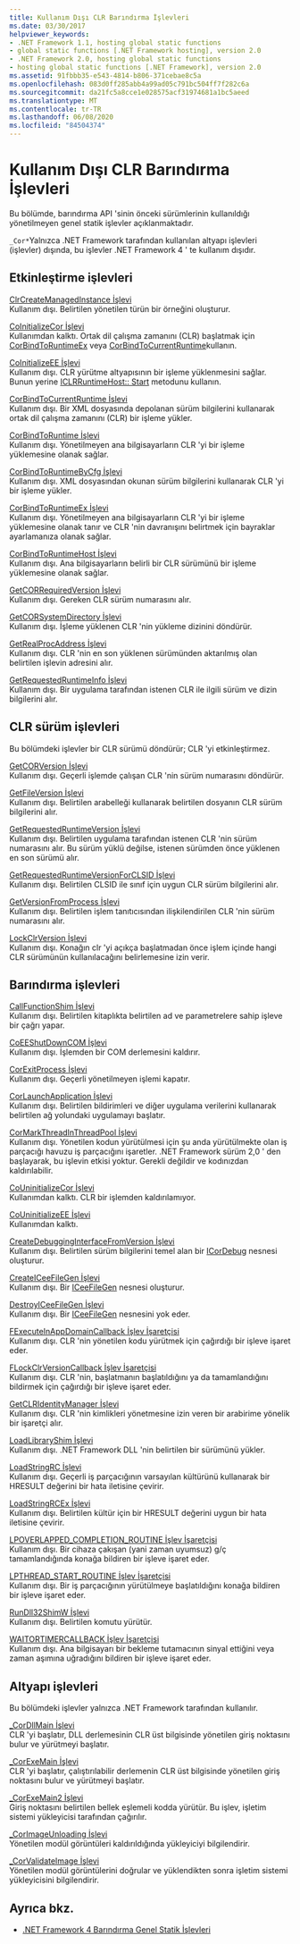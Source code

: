 ```yaml
---
title: Kullanım Dışı CLR Barındırma İşlevleri
ms.date: 03/30/2017
helpviewer_keywords:
- .NET Framework 1.1, hosting global static functions
- global static functions [.NET Framework hosting], version 2.0
- .NET Framework 2.0, hosting global static functions
- hosting global static functions [.NET Framework], version 2.0
ms.assetid: 91fbbb35-e543-4814-b806-371cebae8c5a
ms.openlocfilehash: 083d0ff285abb4a99ad05c791bc504ff7f282c6a
ms.sourcegitcommit: da21fc5a8cce1e028575acf31974681a1bc5aeed
ms.translationtype: MT
ms.contentlocale: tr-TR
ms.lasthandoff: 06/08/2020
ms.locfileid: "84504374"
---
```

# <a name="deprecated-clr-hosting-functions"></a>Kullanım Dışı CLR Barındırma İşlevleri
Bu bölümde, barındırma API 'sinin önceki sürümlerinin kullanıldığı yönetilmeyen genel statik işlevler açıklanmaktadır.  
  
 `_Cor*`Yalnızca .NET Framework tarafından kullanılan altyapı işlevleri (işlevler) dışında, bu işlevler .NET Framework 4 ' te kullanım dışıdır.  
  
## <a name="activation-functions"></a>Etkinleştirme işlevleri  
 [ClrCreateManagedInstance İşlevi](clrcreatemanagedinstance-function.md)  
 Kullanım dışı. Belirtilen yönetilen türün bir örneğini oluşturur.  
  
 [CoInitializeCor İşlevi](coinitializecor-function.md)  
 Kullanımdan kalktı. Ortak dil çalışma zamanını (CLR) başlatmak için [CorBindToRuntimeEx](corbindtoruntimeex-function.md) veya [CorBindToCurrentRuntime](corbindtocurrentruntime-function.md)kullanın.  
  
 [CoInitializeEE İşlevi](coinitializeee-function.md)  
 Kullanım dışı. CLR yürütme altyapısının bir işleme yüklenmesini sağlar. Bunun yerine [ICLRRuntimeHost:: Start](iclrruntimehost-start-method.md) metodunu kullanın.  
  
 [CorBindToCurrentRuntime İşlevi](corbindtocurrentruntime-function.md)  
 Kullanım dışı. Bir XML dosyasında depolanan sürüm bilgilerini kullanarak ortak dil çalışma zamanını (CLR) bir işleme yükler.  
  
 [CorBindToRuntime İşlevi](corbindtoruntime-function.md)  
 Kullanım dışı. Yönetilmeyen ana bilgisayarların CLR 'yi bir işleme yüklemesine olanak sağlar.  
  
 [CorBindToRuntimeByCfg İşlevi](corbindtoruntimebycfg-function.md)  
 Kullanım dışı. XML dosyasından okunan sürüm bilgilerini kullanarak CLR 'yi bir işleme yükler.  
  
 [CorBindToRuntimeEx İşlevi](corbindtoruntimeex-function.md)  
 Kullanım dışı. Yönetilmeyen ana bilgisayarların CLR 'yi bir işleme yüklemesine olanak tanır ve CLR 'nin davranışını belirtmek için bayraklar ayarlamanıza olanak sağlar.  
  
 [CorBindToRuntimeHost İşlevi](corbindtoruntimehost-function.md)  
 Kullanım dışı. Ana bilgisayarların belirli bir CLR sürümünü bir işleme yüklemesine olanak sağlar.  
  
 [GetCORRequiredVersion İşlevi](getcorrequiredversion-function.md)  
 Kullanım dışı. Gereken CLR sürüm numarasını alır.  
  
 [GetCORSystemDirectory İşlevi](getcorsystemdirectory-function.md)  
 Kullanım dışı. İşleme yüklenen CLR 'nin yükleme dizinini döndürür.  
  
 [GetRealProcAddress İşlevi](getrealprocaddress-function.md)  
 Kullanım dışı. CLR 'nin en son yüklenen sürümünden aktarılmış olan belirtilen işlevin adresini alır.  
  
 [GetRequestedRuntimeInfo İşlevi](getrequestedruntimeinfo-function.md)  
 Kullanım dışı. Bir uygulama tarafından istenen CLR ile ilgili sürüm ve dizin bilgilerini alır.  
  
## <a name="clr-version-functions"></a>CLR sürüm işlevleri  
 Bu bölümdeki işlevler bir CLR sürümü döndürür; CLR 'yi etkinleştirmez.  
  
 [GetCORVersion İşlevi](getcorversion-function.md)  
 Kullanım dışı. Geçerli işlemde çalışan CLR 'nin sürüm numarasını döndürür.  
  
 [GetFileVersion İşlevi](getfileversion-function.md)  
 Kullanım dışı. Belirtilen arabelleği kullanarak belirtilen dosyanın CLR sürüm bilgilerini alır.  
  
 [GetRequestedRuntimeVersion İşlevi](getrequestedruntimeversion-function.md)  
 Kullanım dışı. Belirtilen uygulama tarafından istenen CLR 'nin sürüm numarasını alır. Bu sürüm yüklü değilse, istenen sürümden önce yüklenen en son sürümü alır.  
  
 [GetRequestedRuntimeVersionForCLSID İşlevi](getrequestedruntimeversionforclsid-function.md)  
 Kullanım dışı. Belirtilen CLSID ile sınıf için uygun CLR sürüm bilgilerini alır.  
  
 [GetVersionFromProcess İşlevi](getversionfromprocess-function.md)  
 Kullanım dışı. Belirtilen işlem tanıtıcısından ilişkilendirilen CLR 'nin sürüm numarasını alır.  
  
 [LockClrVersion İşlevi](lockclrversion-function.md)  
 Kullanım dışı. Konağın clr 'yi açıkça başlatmadan önce işlem içinde hangi CLR sürümünün kullanılacağını belirlemesine izin verir.  
  
## <a name="hosting-functions"></a>Barındırma işlevleri  
 [CallFunctionShim İşlevi](callfunctionshim-function.md)  
 Kullanım dışı. Belirtilen kitaplıkta belirtilen ad ve parametrelere sahip işleve bir çağrı yapar.  
  
 [CoEEShutDownCOM İşlevi](coeeshutdowncom-function.md)  
 Kullanım dışı. İşlemden bir COM derlemesini kaldırır.  
  
 [CorExitProcess İşlevi](corexitprocess-function.md)  
 Kullanım dışı. Geçerli yönetilmeyen işlemi kapatır.  
  
 [CorLaunchApplication İşlevi](corlaunchapplication-function.md)  
 Kullanım dışı. Belirtilen bildirimleri ve diğer uygulama verilerini kullanarak belirtilen ağ yolundaki uygulamayı başlatır.  
  
 [CorMarkThreadInThreadPool İşlevi](cormarkthreadinthreadpool-function.md)  
 Kullanım dışı. Yönetilen kodun yürütülmesi için şu anda yürütülmekte olan iş parçacığı havuzu iş parçacığını işaretler. .NET Framework sürüm 2,0 ' den başlayarak, bu işlevin etkisi yoktur. Gerekli değildir ve kodınızdan kaldırılabilir.  
  
 [CoUninitializeCor İşlevi](couninitializecor-function.md)  
 Kullanımdan kalktı. CLR bir işlemden kaldırılamıyor.  
  
 [CoUninitializeEE İşlevi](couninitializeee-function.md)  
 Kullanımdan kalktı.  
  
 [CreateDebuggingInterfaceFromVersion İşlevi](createdebugginginterfacefromversion-function.md)  
 Kullanım dışı. Belirtilen sürüm bilgilerini temel alan bir [ICorDebug](../debugging/icordebug-interface.md) nesnesi oluşturur.  
  
 [CreateICeeFileGen İşlevi](createiceefilegen-function.md)  
 Kullanım dışı. Bir [ICeeFileGen](iceefilegen-class.md) nesnesi oluşturur.  
  
 [DestroyICeeFileGen İşlevi](destroyiceefilegen-function.md)  
 Kullanım dışı. Bir [ICeeFileGen](iceefilegen-class.md) nesnesini yok eder.  
  
 [FExecuteInAppDomainCallback İşlev İşaretçisi](fexecuteinappdomaincallback-function-pointer.md)  
 Kullanım dışı. CLR 'nin yönetilen kodu yürütmek için çağırdığı bir işleve işaret eder.  
  
 [FLockClrVersionCallback İşlev İşaretçisi](flockclrversioncallback-function-pointer.md)  
 Kullanım dışı. CLR 'nin, başlatmanın başlatıldığını ya da tamamlandığını bildirmek için çağırdığı bir işleve işaret eder.  
  
 [GetCLRIdentityManager İşlevi](getclridentitymanager-function.md)  
 Kullanım dışı. CLR 'nin kimlikleri yönetmesine izin veren bir arabirime yönelik bir işaretçi alır.  
  
 [LoadLibraryShim İşlevi](loadlibraryshim-function.md)  
 Kullanım dışı. .NET Framework DLL 'nin belirtilen bir sürümünü yükler.  
  
 [LoadStringRC İşlevi](loadstringrc-function.md)  
 Kullanım dışı. Geçerli iş parçacığının varsayılan kültürünü kullanarak bir HRESULT değerini bir hata iletisine çevirir.  
  
 [LoadStringRCEx İşlevi](loadstringrcex-function.md)  
 Kullanım dışı. Belirtilen kültür için bir HRESULT değerini uygun bir hata iletisine çevirir.  
  
 [LPOVERLAPPED_COMPLETION_ROUTINE İşlev İşaretçisi](lpoverlapped-completion-routine-function-pointer.md)  
 Kullanım dışı. Bir cihaza çakışan (yani zaman uyumsuz) g/ç tamamlandığında konağa bildiren bir işleve işaret eder.  
  
 [LPTHREAD_START_ROUTINE İşlev İşaretçisi](lpthread-start-routine-function-pointer.md)  
 Kullanım dışı. Bir iş parçacığının yürütülmeye başlatıldığını konağa bildiren bir işleve işaret eder.  
  
 [RunDll32ShimW İşlevi](rundll32shimw-function.md)  
 Kullanım dışı. Belirtilen komutu yürütür.  
  
 [WAITORTIMERCALLBACK İşlev İşaretçisi](waitortimercallback-function-pointer.md)  
 Kullanım dışı. Ana bilgisayarı bir bekleme tutamacının sinyal ettiğini veya zaman aşımına uğradığını bildiren bir işleve işaret eder.  
  
## <a name="infrastructure-functions"></a>Altyapı işlevleri  
 Bu bölümdeki işlevler yalnızca .NET Framework tarafından kullanılır.  
  
 [_CorDllMain İşlevi](cordllmain-function.md)  
 CLR 'yi başlatır, DLL derlemesinin CLR üst bilgisinde yönetilen giriş noktasını bulur ve yürütmeyi başlatır.  
  
 [_CorExeMain İşlevi](corexemain-function.md)  
 CLR 'yi başlatır, çalıştırılabilir derlemenin CLR üst bilgisinde yönetilen giriş noktasını bulur ve yürütmeyi başlatır.  
  
 [_CorExeMain2 İşlevi](corexemain2-function.md)  
 Giriş noktasını belirtilen bellek eşlemeli kodda yürütür. Bu işlev, işletim sistemi yükleyicisi tarafından çağırılır.  
  
 [_CorImageUnloading İşlevi](corimageunloading-function.md)  
 Yönetilen modül görüntüleri kaldırıldığında yükleyiciyi bilgilendirir.  
  
 [_CorValidateImage İşlevi](corvalidateimage-function.md)  
 Yönetilen modül görüntülerini doğrular ve yüklendikten sonra işletim sistemi yükleyicisini bilgilendirir.  
  
## <a name="see-also"></a>Ayrıca bkz.

- [.NET Framework 4 Barındırma Genel Statik İşlevleri](net-framework-4-hosting-global-static-functions.md)
